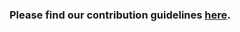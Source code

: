 ### Please find our contribution guidelines [here](https://github.com/team2-software-developers/Pathfinder/wiki/Contribution-Guidelines).
